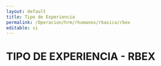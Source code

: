 ```yaml
---
layout: default
title: Tipo de Experiencia
permalink: /Operacion/hrm/rhumanos/rbasica/rbex
editable: si
---
```


# TIPO DE EXPERIENCIA - RBEX  
